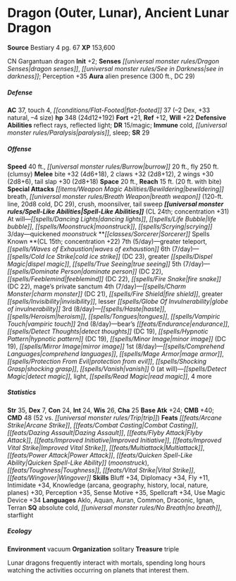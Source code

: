 ﻿---
cssclass: [monsters]
title1: Dragon (Outer, Lunar), Ancient Lunar Dragon
title2: Ancient Lunar Dragon
CR: 18
sources:
- name: Bestiary 4
  page: 67
  link: http://paizo.com/products/btpy91ds?Pathfinder-Roleplaying-Game-Bestiary-4
XP: 153600
alignment: CN
size: Gargantuan
type: dragon
initiative:
  bonus: 2
senses:
  dragon senses: true
  see in darkness: true
auras:
- name: alien presence
  radius: 300
  DC: 29
AC:
  AC: 37
  touch: 4
  flat_footed: 37
  components:
    dex: -2
    natural: 33
    size: -4
HP:
  HP: 348
  long: 24d12+192
saves:
  fort: 21
  ref: 12
  will: 22
defensive_abilities:
- reflect rays
- reflected light
DR:
- amount: 15
  weakness: magic
immunities:
- cold
- paralysis
- sleep
SR: 29
speeds:
  base: 40
  burrow: 20
  fly: 250
  fly_maneuverability: clumsy
attacks:
  melee:
  - - text: bite +32 (4d6+18)
      entries:
      - - damage: 4d6+18
      attack: bite
      bonus:
      - 32
    - text: 2 claws +32 (2d8+12)
      entries:
      - - damage: 2d8+12
      count: 2
      attack: claws
      bonus:
      - 32
    - text: 2 wings +30 (2d8+6)
      entries:
      - - damage: 2d8+6
      count: 2
      attack: wings
      bonus:
      - 30
    - text: tail slap +30 (2d8+18)
      entries:
      - - damage: 2d8+18
      attack: tail slap
      bonus:
      - 30
  special:
  - bewildering breath
  - breath weapon (120-ft. line, 20d8 cold, DC 29)
  - crush
  - moonsilver
  - tail sweep
space: 20
reach: 15
reach_other: 20 ft. with bite
spell_like_abilities:
  entries:
  - name: dancing lights
    source: default
    freq: At will
  - superscripts:
    - APG
    name: life bubble
    source: default
    freq: At will
  - superscripts:
    - APG
    name: moonstruck
    source: default
    freq: At will
  - name: scrying
    source: default
    freq: At will
  - superscripts:
    - APG
    name: quickened moonstruck
    source: default
    freq: 3/day
  sources:
  - name: default
    CL: 24
    concentration: 31
spells:
  entries:
  - name: greater teleport
    source: Sorcerer
    level: 7
  - name: waves of exhaustion
    source: Sorcerer
    level: 7
  - superscripts:
    - UM
    name: cold ice strike
    source: Sorcerer
    level: 6
    DC: 23
  - name: greater dispel magic
    source: Sorcerer
    level: 6
  - name: true seeing
    source: Sorcerer
    level: 6
  - name: dominate person
    source: Sorcerer
    level: 5
    DC: 22
  - name: feeblemind
    source: Sorcerer
    level: 5
    DC: 22
  - name: fire snake
    source: Sorcerer
    level: 5
    DC: 22
  - name: mage's private sanctum
    source: Sorcerer
    level: 5
  - name: charm monster
    source: Sorcerer
    level: 4
    DC: 21
  - name: fire shield
    source: Sorcerer
    level: 4
  - name: greater invisibility
    source: Sorcerer
    level: 4
  - name: lesser globe of invulnerability
    source: Sorcerer
    level: 4
  - name: haste
    source: Sorcerer
    level: 3
  - name: heroism
    source: Sorcerer
    level: 3
  - name: tongues
    source: Sorcerer
    level: 3
  - name: vampiric touch
    source: Sorcerer
    level: 3
  - name: bear's endurance
    source: Sorcerer
    level: 2
  - name: detect thoughts
    source: Sorcerer
    level: 2
    DC: 19
  - name: hypnotic pattern
    source: Sorcerer
    level: 2
    DC: 19
  - name: minor image
    source: Sorcerer
    level: 2
    DC: 19
  - name: mirror image
    source: Sorcerer
    level: 2
  - name: comprehend languages
    source: Sorcerer
    level: 1
  - name: mage armor
    source: Sorcerer
    level: 1
  - name: protection from evil
    source: Sorcerer
    level: 1
  - name: shocking grasp
    source: Sorcerer
    level: 1
  - superscripts:
    - APG
    name: vanish
    source: Sorcerer
    level: 1
  - name: detect magic
    source: Sorcerer
    level: 0
  - name: light
    source: Sorcerer
    level: 0
  - name: read magic
    source: Sorcerer
    level: 0
  - name: 4 more
    source: Sorcerer
    level: 0
  sources:
  - name: Sorcerer
    type: known
    CL: 15
    concentration: 22
    slots:
      7: 5
      6: 7
      5: 7
      4: 7
      3: 8
      2: 8
      1: 8
      0: at-will
ability_scores:
  STR: 35
  DEX: 7
  CON: 24
  INT: 24
  WIS: 26
  CHA: 25
BAB: 24
CMB: 40
CMD: 48
CMD_other: 52 vs. trip
feats:
- name: Arcane Strike
- name: Combat Casting
- superscripts:
  - APG
  name: Dazing Assault
- name: Flyby Attack
- name: Improved Initiative
- name: Improved Vital Strike
- name: Multiattack
- name: Power Attack
- superscripts:
  - APG
  name: Quicken Spell-Like Ability (moonstruck)
- name: Toughness
- name: Vital Strike
- name: Wingover
skills:
  Bluff: 34
  Diplomacy: 34
  Fly: 11
  Intimidate: 34
  Knowledge (arcana): 30
  Knowledge (geography): 30
  Knowledge (history): 30
  Knowledge (local): 30
  Knowledge (nature): 30
  Knowledge (planes): 30
  Perception: 35
  Sense Motive: 35
  Spellcraft: 34
  Use Magic Device: 34
languages:
- Aklo
- Aquan
- Auran
- Common
- Draconic
- Ignan
- Terran
special_qualities:
- absolute cold
- no breath
- starflight
ecology:
  environment: vacuum
  organization: solitary
  treasure_type: triple
desc_long: Lunar dragons frequently interact with mortals, spending long hours watching
  the activities occurring on planets that interest them.

---

# Dragon (Outer, Lunar), Ancient Lunar Dragon

**Source** Bestiary 4 pg. 67
**XP** 153,600

CN Gargantuan dragon
**Init** +2; **Senses** _[[universal monster rules/Dragon Senses|dragon senses]]_, _[[universal monster rules/See in Darkness|see in darkness]]_; Perception +35
**Aura** alien presence (300 ft., DC 29)

##### Defense

**AC** 37, touch 4, _[[conditions/Flat-Footed|flat-footed]]_ 37 (–2 Dex, +33 natural, –4 size)
**hp** 348 (24d12+192)
**Fort** +21, **Ref** +12, **Will** +22
**Defensive Abilities** reflect rays, reflected light; **DR** 15/magic; **Immune** cold, _[[universal monster rules/Paralysis|paralysis]]_, sleep; **SR** 29

##### Offense
**Speed** 40 ft., _[[universal monster rules/Burrow|burrow]]_ 20 ft., fly 250 ft. (clumsy)
**Melee** bite +32 (4d6+18), 2 claws +32 (2d8+12), 2 wings +30 (2d8+6), tail slap +30 (2d8+18)
**Space** 20 ft., **Reach** 15 ft. (20 ft. with bite)
**Special Attacks** _[[items/Weapon Magic Abilities/Bewildering|bewildering]]_ breath, _[[universal monster rules/Breath Weapon|breath weapon]]_ (120-ft. line, 20d8 cold, DC 29), crush, moonsilver, tail sweep
**_[[universal monster rules/Spell-Like Abilities|Spell-Like Abilities]]_** (CL 24th; concentration +31)
At will—_[[spells/Dancing Lights|dancing lights]]_, _[[spells/Life Bubble|life bubble]]_, _[[spells/Moonstruck|moonstruck]]_, _[[spells/Scrying|scrying]]_
3/day—quickened _moonstruck_
**_[[classes/Sorcerer|Sorcerer]]_ Spells Known **(CL 15th; concentration +22)
7th (5/day)—greater teleport, _[[spells/Waves of Exhaustion|waves of exhaustion]]_
6th (7/day)—_[[spells/Cold Ice Strike|cold ice strike]]_ (DC 23), greater _[[spells/Dispel Magic|dispel magic]]_, _[[spells/True Seeing|true seeing]]_
5th (7/day)—_[[spells/Dominate Person|dominate person]]_ (DC 22), _[[spells/Feeblemind|feeblemind]]_ (DC 22), _[[spells/Fire Snake|fire snake]]_ (DC 22), mage’s private sanctum
4th (7/day)—_[[spells/Charm Monster|charm monster]]_ (DC 21), _[[spells/Fire Shield|fire shield]]_, greater _[[spells/Invisibility|invisibility]]_, lesser _[[spells/Globe Of Invulnerability|globe of invulnerability]]_
3rd (8/day)—_[[spells/Haste|haste]]_, _[[spells/Heroism|heroism]]_, _[[spells/Tongues|tongues]]_, _[[spells/Vampiric Touch|vampiric touch]]_
2nd (8/day)—bear’s _[[feats/Endurance|endurance]]_, _[[spells/Detect Thoughts|detect thoughts]]_ (DC 19), _[[spells/Hypnotic Pattern|hypnotic pattern]]_ (DC 19), _[[spells/Minor Image|minor image]]_ (DC 19), _[[spells/Mirror Image|mirror image]]_
1st (8/day)—_[[spells/Comprehend Languages|comprehend languages]]_, _[[spells/Mage Armor|mage armor]]_, _[[spells/Protection From Evil|protection from evil]]_, _[[spells/Shocking Grasp|shocking grasp]]_, _[[spells/Vanish|vanish]]_
0 (at will)—_[[spells/Detect Magic|detect magic]]_, light, _[[spells/Read Magic|read magic]]_, 4 more

##### Statistics
**Str** 35, **Dex** 7, **Con** 24, **Int** 24, **Wis** 26, **Cha** 25
**Base Atk** +24; **CMB** +40; **CMD** 48 (52 vs. _[[universal monster rules/Trip|trip]]_)
**Feats** _[[feats/Arcane Strike|Arcane Strike]]_, _[[feats/Combat Casting|Combat Casting]]_, _[[feats/Dazing Assault|Dazing Assault]]_, _[[feats/Flyby Attack|Flyby Attack]]_, _[[feats/Improved Initiative|Improved Initiative]]_, _[[feats/Improved Vital Strike|Improved Vital Strike]]_, _[[feats/Multiattack|Multiattack]]_, _[[feats/Power Attack|Power Attack]]_, _[[feats/Quicken Spell-Like Ability|Quicken Spell-Like Ability]]_ (_moonstruck_), _[[feats/Toughness|Toughness]]_, _[[feats/Vital Strike|Vital Strike]]_, _[[feats/Wingover|Wingover]]_
**Skills** Bluff +34, Diplomacy +34, Fly +11, Intimidate +34, Knowledge (arcana, geography, history, local, nature, planes) +30, Perception +35, Sense Motive +35, Spellcraft +34, Use Magic Device +34
**Languages** Aklo, Aquan, Auran, Common, Draconic, Ignan, Terran
**SQ** absolute cold, _[[universal monster rules/No Breath|no breath]]_, starflight

##### Ecology

**Environment** vacuum
**Organization** solitary
**Treasure** triple

Lunar dragons frequently interact with mortals, spending long hours watching the activities occurring on planets that interest them.